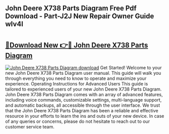 ## John Deere X738 Parts Diagram Free Pdf Download - Part-J2J New Repair Owner Guide wIv4I

# <h2><a href="http://dfmzgxh.blite.top/?on=John+Deere+X738+Parts+Diagram">🔗Download New 👉🔴 John Deere X738 Parts Diagram</a></h2>

[![John Deere X738 Parts Diagram download](https://i.imgur.com/lujVjoI.png)](http://dfmzgxh.blite.top/?on=John+Deere+X738+Parts+Diagram)
Get Started! Welcome to your new John Deere X738 Parts Diagram user manual. This guide will walk you through everything you need to know to operate and maximize your experience. Operating Instructions for Advanced Users This guide is tailored to experienced users of your new John Deere X738 Parts Diagram. John Deere X738 Parts Diagram comes with an array of advanced features, including voice commands, customizable settings, multi-language support, and automatic backups, all accessible through the user interface. We trust that the John Deere X738 Parts Diagram has been a reliable and effective resource in your efforts to learn the ins and outs of your new device. In case of any queries or concerns, please do not hesitate to reach out to our customer service team.
